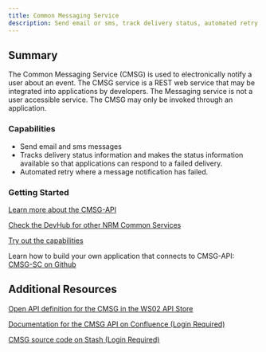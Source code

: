 ```yaml
---
title: Common Messaging Service
description: Send email or sms, track delivery status, automated retry
---  
```


## Summary

The Common Messaging Service (CMSG) is used to electronically notify a user about an event. The CMSG service is a REST web service that may be integrated into applications by developers. The Messaging service is not a user accessible service. The CMSG may only be invoked through an application.

### Capabilities

* Send email and sms messages
* Tracks delivery status information and makes the status information available so that applications can respond to a failed delivery.
* Automated retry where a message notification has failed. 

### Getting Started

[Learn more about the CMSG-API](https://www.github.com/bcgov/cmsg-sc/readme.md)  

[Check the DevHub for other NRM Common Services](https://developer.gov.bc.ca)

[Try out the capabilities](https://cmsg-sc.pathfinder.gov.bc.ca)

Learn how to build your own application that connects to CMSG-API: [CMSG-SC on Github](https://github.com/bcgov/cmsg-sc)

## Additional Resources

[Open API definition for the CMSG in the WS02 API Store](https://apistore.nrs.gov.bc.ca/store/apis/info?provider=admin&version=v1&name=cmsg-messaging-api)

[Documentation for the CMSG API on Confluence (Login Required)](https://apps.nrs.gov.bc.ca/int/confluence/display/DO/cmsg-api)

[CMSG source code on Stash (Login Required)](https://apps.nrs.gov.bc.ca/int/stash/projects/cmsg)

